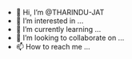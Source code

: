 - 👋 Hi, I’m @THARINDU-JAT
- 👀 I’m interested in ...
- 🌱 I’m currently learning ...
- 💞️ I’m looking to collaborate on ...
- 📫 How to reach me ...

<!---
THARINDU-JAT/THARINDU-JAT is a ✨ special ✨ repository because its `README.md` (this file) appears on your GitHub profile.
You can click the Preview link to take a look at your changes.
--->
